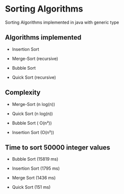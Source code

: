 # Sorting Algorithms
Sorting Algorithms implemented in java with generic type

## Algorithms implemented

* Insertion Sort

* Merge-Sort (recursive)

* Bubble Sort

* Quick Sort (recursive)

## Complexity

* Merge-Sort (n log(n))

* Quick Sort (n log(n))

* Bubble Sort ( O(n²))

* Insertion Sort (O(n²))

## Time to sort 50000 integer values

* Bubble Sort (15819 ms)

* Insertion Sort (1795 ms)

* Merge Sort (1436 ms)

* Quick Sort (151 ms)

 

